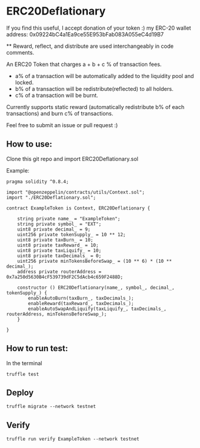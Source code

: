 # ERC20Deflationary

If you find this useful, I accept donation of your token :) my ERC-20 wallet address: 0x09224bC4a1Ea9ce55E953bFab083A055eC4d19B7

** Reward, reflect, and distribute are used interchangeably in code comments.

An ERC20 Token that charges a + b + c % of transaction fees. 
- a% of a transaction will be automatically added to the liquidity pool and locked.
- b% of a transaction will be redistribute(reflected) to all holders. 
- c% of a transaction will be burnt.


Currently supports static reward (automatically redistribute b% of each transactions) and burn c% of transactions.

Feel free to submit an issue or pull request :)


## How to use:

Clone this git repo and import ERC20Deflationary.sol

Example:

```
pragma solidity ^0.8.4;

import "@openzeppelin/contracts/utils/Context.sol";
import "./ERC20Deflationary.sol";

contract ExampleToken is Context, ERC20Deflationary {

    string private name_ = "ExampleToken";
    string private symbol_ = "EXT";
    uint8 private decimal_ = 9;
    uint256 private tokenSupply_ = 10 ** 12;
    uint8 private taxBurn_ = 10;
    uint8 private taxReward_ = 10;
    uint8 private taxLiquify_ = 10;
    uint8 private taxDecimals_ = 0;
    uint256 private minTokensBeforeSwap_ = (10 ** 6) * (10 ** decimal_);
    address private routerAddress = 0x7a250d5630B4cF539739dF2C5dAcb4c659F2488D;

    constructor () ERC20Deflationary(name_, symbol_, decimal_, tokenSupply_) {
        enableAutoBurn(taxBurn_, taxDecimals_);
        enableReward(taxReward_, taxDecimals_);
        enableAutoSwapAndLiquify(taxLiquify_, taxDecimals_, routerAddress, minTokensBeforeSwap_);
    }

}
```

## How to run test:

In the terminal

```
truffle test
```
## Deploy
```
truffle migrate --network testnet
```
## Verify
```
truffle run verify ExampleToken --network testnet
```
